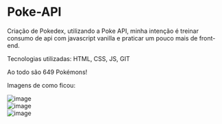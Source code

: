 # Poke-API

Criação de Pokedex, utilizando a Poke API, minha intenção é treinar consumo de api com javascript vanilla e praticar um pouco mais de front-end.

Tecnologias utilizadas: HTML, CSS, JS, GIT

Ao todo são 649 Pokémons!

Imagens de como ficou:

![image](https://user-images.githubusercontent.com/84113028/181872366-762eb343-2db5-431c-9ad1-9f66046f11c3.png)
</br>
![image](https://user-images.githubusercontent.com/84113028/181872373-fb485e26-4ed7-4d5d-8390-264f658a7b42.png)
</br>
![image](https://user-images.githubusercontent.com/84113028/181872384-9fc67940-6b53-426a-aee2-48cf53c96967.png)




